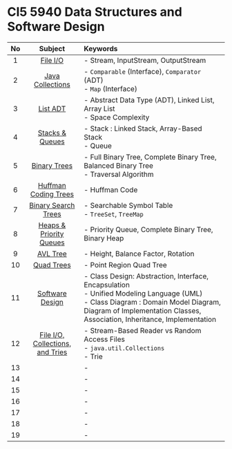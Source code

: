 # CI5 5940 Data Structures and Software Design

|No|Subject|Keywords|
|:-:|:-:|:-|
| 1|[File I/O](notes/m01/01.md)|- Stream, InputStream, OutputStream|
| 2|[Java Collections](notes/02.md)|- `Comparable` (Interface), `Comparator` (ADT) <br> - `Map` (Interface)|
| 3|[List ADT](notes/03.md)|- Abstract Data Type (ADT), Linked List, Array List <br> - Space Complexity|
| 4|[Stacks & Queues](notes/04.md)|- Stack : Linked Stack, Array-Based Stack <br> - Queue|
| 5|[Binary Trees](notes/05.md)|- Full Binary Tree, Complete Binary Tree, Balanced Binary Tree <br> - Traversal Algorithm|
| 6|[Huffman Coding Trees](notes/06.md)|- Huffman Code|
| 7|[Binary Search Trees](notes/07.md)|- Searchable Symbol Table <br> - `TreeSet`, `TreeMap`|
| 8|[Heaps & Priority Queues](notes/08.md)|- Priority Queue, Complete Binary Tree, Binary Heap|
| 9|[AVL Tree](notes/09.md)|- Height, Balance Factor, Rotation|
|10|[Quad Trees](notes/10.md)|- Point Region Quad Tree|
|11|[Software Design](notes/11.md)|- Class Design: Abstraction, Interface, Encapsulation <br>- Unified Modeling Language (UML)<br>- Class Diagram : Domain Model Diagram, Diagram of Implementation Classes, Association, Inheritance, Implementation|
|12|[File I/O, Collections, and Tries](12.md)|- Stream-Based Reader vs Random Access Files <br> - `java.util.Collections` <br> - Trie|
|13|[]()|- |
|14|[]()|- |
|15|[]()|- |
|16|[]()|- |
|17|[]()|- |
|18|[]()|- |
|19|[]()|- |